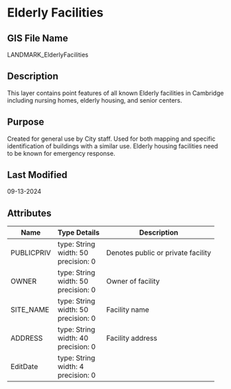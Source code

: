 # Elderly Facilities
## GIS File Name
LANDMARK_ElderlyFacilities
## Description
<DIV STYLE="text-align:Left;"><DIV><DIV><P><SPAN>This layer contains point features of all known Elderly facilities in Cambridge including nursing homes, elderly housing, and senior centers.</SPAN></P></DIV></DIV></DIV>

## Purpose
Created for general use by City staff. Used for both mapping and specific identification of buildings with a similar use. Elderly housing facilities need to be known for emergency response.
## Last Modified
09-13-2024
## Attributes
|Name|Type Details|Description|
|----|------------|-----------|
|PUBLICPRIV|type: String<br/>width: 50<br/>precision: 0|Denotes public or private facility|
|OWNER|type: String<br/>width: 50<br/>precision: 0|Owner of facility|
|SITE_NAME|type: String<br/>width: 50<br/>precision: 0|Facility name|
|ADDRESS|type: String<br/>width: 40<br/>precision: 0|Facility address|
|EditDate|type: String<br/>width: 4<br/>precision: 0||
